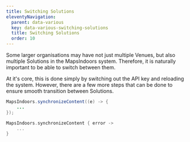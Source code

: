 ```yaml
---
title: Switching Solutions
eleventyNavigation:
  parent: data-various
  key: data-various-switching-solutions
  title: Switching Solutions
  order: 10
---
```


Some larger organisations may have not just multiple Venues, but also multiple Solutions in the MapsIndoors system. Therefore, it is naturally important to be able to switch between them.

At it's core, this is done simply by switching out the API key and reloading the system. However, there are a few more steps that can be done to ensure smooth transition between Solutions.

<mi-tabs>
<mi-tab label="Android" tab-for="android"></mi-tab>
<mi-tab label="iOS" tab-for="ios"></mi-tab>
<mi-tab-panel id="android">

```java
MapsIndoors.synchronizeContent((e) -> {
    ...
});
```

</mi-tab-panel>
<mi-tab-panel id="ios">

```kotlin
MapsIndoors.synchronizeContent { error ->
    ...
}
```

</mi-tab-panel>
</mi-tabs>
